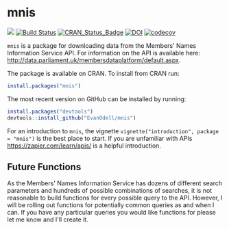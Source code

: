 
<!-- README.md is generated from README.Rmd. Please edit that file -->
mnis
====

[![](http://cranlogs.r-pkg.org/badges/grand-total/mnis)](https://dgrtwo.shinyapps.io/cranview/) [![Build Status](https://travis-ci.org/EvanOdell/mnis.png?branch=master)](https://travis-ci.org/EvanOdell/mnis) [![CRAN\_Status\_Badge](https://www.r-pkg.org/badges/version/mnis)](https://cran.r-project.org/package=mnis) [![DOI](https://zenodo.org/badge/76553907.svg)](https://zenodo.org/badge/latestdoi/76553907) [![codecov](https://codecov.io/gh/EvanOdell/mnis/branch/master/graph/badge.svg)](https://codecov.io/gh/EvanOdell/mnis)

`mnis` is a package for downloading data from the Members' Names Information Service API. For information on the API is available here: <http://data.parliament.uk/membersdataplatform/default.aspx>.

The package is available on CRAN. To install from CRAN run:

``` r
install.packages("mnis")
```

The most recent version on GitHub can be installed by running:

``` r
install.packages("devtools")
devtools::install_github("EvanOdell/mnis")
```

For an introduction to `mnis`, the vignette `vignette("introduction", package = "mnis")` is the best place to start. If you are unfamiliar with APIs <https://zapier.com/learn/apis/> is a helpful introduction.

Future Functions
----------------

As the Members' Names Information Service has dozens of different search parameters and hundreds of possible combinations of searches, it is not reasonable to build functions for every possible query to the API. However, I will be rolling out functions for potentially common queries as and when I can. If you have any particular queries you would like functions for please let me know and I'll create it.
